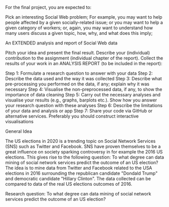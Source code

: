 For the final project, you are expected to:

Pick an interesting Social Web problem;
For example, you may want to help people affected by a given socially-related issue;
or you may want to help a given category of workers;
or, again, you may want to understand how many users discuss a given topic, how, why, and what does this imply;

An EXTENDED analysis and report of Social Web data

Pitch your idea and present the final result.
Describe your (individual) contribution to the assignment (individual chapter of the report).
Collect the results of your work in an ANALYSIS REPORT (to be included in the report):

Step 1: Formulate a research question to answer with your data
Step 2: Describe the data used and the way it was collected
Step 3: Describe what pre-processing you performed on the data, if any; explain why it was necessary
Step 4: Visualise the non-preprocessed data, if any, to show the importance of data cleaning
Step 5: Carry out the necessary analyses and visualise your results (e.g., graphs, barplots etc.). Show how you answer your research question with these analyses
Step 6: Describe the limitations of your data and analysis or app
Step 7: Share your code via GitHub or alternative services. Preferably you should construct interactive visualisations


General Idea

The US elections in 2020 is a trending topic on Social Network Services (SNS) such as Twitter and Facebook. SNS have proven themselves to be a great influence on society sparking controversy in for example the 2016 US elections. This gives rise to the following question: To what degree can data mining of social network services predict the outcome of an US election? The idea is to mine data from Twitter and Facebook related to the USA elections in 2016 surrounding the republican candidate "Dondald Trump" and democratic candidate "Hillary Clinton". The data collected can be compared to data of the real US elections outcomes of 2016. 

Research question: To what degree can data mining of social network services predict the outcome of an US election?
